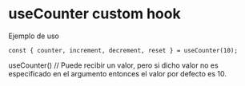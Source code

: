 # useCounter custom hook

Ejemplo de uso 
```
const { counter, increment, decrement, reset } = useCounter(10);
```
useCounter() // Puede recibir un valor, pero si dicho valor no es especificado en el argumento entonces el valor por defecto es 10.